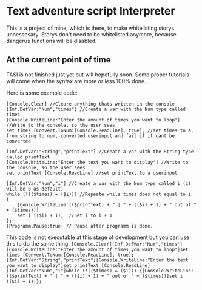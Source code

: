 # Text adventure script Interpreter
This is a project of mine, which is there, to make whitelisting storys unnessesary. Storys don't need to be whitelisted anymore, because dangerus functions will be disabled.

## At the current point of time
TASI is not finished just yet but will hopefully soon. Some proper tutorials will come when the syntax are more or less 100% done.


Here is some example code:

```
[Console.Clear] //Cleare anything thats written in the console
[Inf.DefVar:"Num","times"] //Create a var with the Num type called times
[Console.WriteLine:"Enter the amount of times you want to loop"] //Write to the console, so the user sees
set times [Convert.ToNum:[Console.ReadLine], true]; //set times to a, from string to num, converted userinput and fail if it cant be converted

[Inf.DefVar:"String","printText"] //Create a var with the String type called printText
[Console.WriteLine:"Enter the text you want to display"] //Write to the console, so the user sees
set printText [Console.ReadLine] //set printText to a userinput

[Inf.DefVar:"Num","i"] //Create a var with the Num type called i (it will be 0 as default)
while (!(($times) = ($i))) //Repeate while times does not equal to i
{
    [Console.WriteLine:(($printText) + " | " + (($i) + 1) + " out of " + ($times))]
    set i (($i) + 1);  //Set i to i + 1
}; 
[Programm.Pause:true] // Pause after programm is done.
```
This code is not executable at this stage of development but you can use this to do the same thing:
``` [Console.Clear][Inf.DefVar:"Num","times"][Console.WriteLine:"Enter the amount of times you want to loop"]set times [Convert.ToNum:[Console.ReadLine], true];[Inf.DefVar:"String","printText"][Console.WriteLine:"Enter the text you want to display"]set printText [Console.ReadLine][Inf.DefVar:"Num","i"]while (!(($times) = ($i))) {[Console.WriteLine:(($printText) + " | " + (($i) + 1) + " out of " + ($times))]set i (($i) + 1);};  ```
